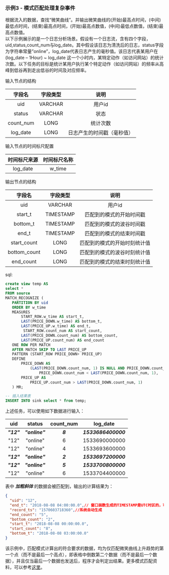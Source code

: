  ### 示例3 - 模式匹配处理复杂事件
 根据流入的数据，查找“微笑曲线”。并输出微笑曲线的(开始)最高点时间，(中间)最低点时间，(结束)最高点时间，(开始)最高点数值，(中间)最低点数值，(结束)最高点数值。  
 以下示例展示的是一个日志分析场景。假设有一个日志流，含有四个字段，uid,status,count_num与log_date。其中假设该日志为清洗后的日志，status字段为字符串常量”online”，log_date代表日志产生的毫秒值。该日志代表某用户在(log_date – 1Hour) ~ log_date 这一个小时内，某特定动作（如访问网站）的统计次数。以下任务的目标是统计某用户执行某个特定动作（如访问网站）的频率从高峰到低谷再到走出低谷的时间及对应频率。  
 
 输入节点的结构
 
 | 字段名| 字段类型|说明|
 | :----:| :----:  |:----:|
 | uid  	| VARCHAR    |用户id |
 | status  	| VARCHAR   | 状态|
 | count_num  	| LONG   | 统计次数|
 | log_date  	| LONG   | 日志产生的时间戳（毫秒值）|
 
 输入节点的时间标尺配置
 
  | 时间标尺来源| 时间标尺名称|
  | :----:| :----:  |
  |  log_date  	| w_time    |
  
  输出节点的结构
  
   | 字段名| 字段类型|说明|
   | :----:| :----:  |:----:|
   | uid  	| VARCHAR    |用户id |
   | start_t  	| TIMESTAMP   | 匹配到的模式的开始时间戳|
   | bottom_t  	| TIMESTAMP   | 匹配到的模式的波谷时间戳|
   | end_t  	| TIMESTAMP   | 匹配到的模式的结束时间戳|
   | start_count  	| LONG   | 匹配到的模式的开始时刻统计值|
   | bottom_count  	| LONG   | 匹配到的模式的波谷时刻统计值|
   | end_count  	| LONG   |匹配到的模式的结束时刻统计值|
   
 sql:
 
 ```sql
create view temp AS
select *
FROM source
MATCH_RECOGNIZE (
    PARTITION BY uid
    ORDER BY w_time
    MEASURES
        START_ROW.w_time AS start_t,
        LAST(PRICE_DOWN.w_time) AS bottom_t,
        LAST(PRICE_UP.w_time) AS end_t,
         START_ROW.count_num AS start_count,
        LAST(PRICE_DOWN.count_num) AS bottom_count,
        LAST(PRICE_UP.count_num) AS end_count
    ONE ROW PER MATCH
    AFTER MATCH SKIP TO LAST PRICE_UP
    PATTERN (START_ROW PRICE_DOWN+ PRICE_UP)
    DEFINE
        PRICE_DOWN AS
            (LAST(PRICE_DOWN.count_num, 1) IS NULL AND PRICE_DOWN.count_num < START_ROW.count_num) OR
                PRICE_DOWN.count_num < LAST(PRICE_DOWN.count_num, 1),
        PRICE_UP AS
            PRICE_UP.count_num > LAST(PRICE_DOWN.count_num, 1)
    ) MR;

-- 插入结果表
INSERT INTO sink select * from temp;
```

上述任务，可以使用如下数据进行输入：

| uid| status|count_num|log_date|
| :----:| :----:  |:----:|:----:|
|***"12"***|***"online"***|***8***|***1533686400000***|
|"12"|"online"|6|1533690000000|
|"12"|"online"|4|1533693600000|
|***"12"***|***"online"***|***2***|***1533697200000***|
|***"12"***|***"online"***|***5***|***1533700800000***|
|"12"|"online"|6|1533704400000|

表中 ***加粗斜体*** 的数据会被匹配到，输出的计算结果为：

```json
{
  "uid": "12",
  "end_t": "2018-08-08 04:00:00.0",// 窗口函数生成的TIMESTAMP是UTC时区的，可以自己转化
  "record_ts": "1570603718360",//系统自动生成
  "end_count": "5",
  "bottom_count": "2",
  "start_t": "2018-08-08 00:00:00.0",
  "start_count": "8",
  "bottom_t": "2018-08-08 03:00:00.0"
}
```
该示例中，匹配模式计算出的符合要求的数据，均为仅匹配微笑曲线上升趋势的第一个点（而不是最后一个高点），即表格中倒数第二个数据（而不是最后一个数据），并且仅当最后一个数据也发送后，程序才会判定出结果。更多模式匹配资料，可以参考[这里](https://ci.apache.org/projects/flink/flink-docs-release-1.7/dev/table/streaming/match_recognize.html)。


